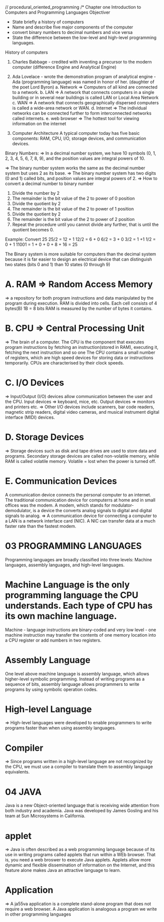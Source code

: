 // procedural_oriented_programming
/*  Chapter one
Introduction to Computers and Programming Languages
Objectiver
- State briefly a history of computers
- Name and describe five major components of the computer
- convert binary numbers to decimal numbers and vice versa
- State the difference between the low-level and high-level programming languages.

History of computers
1. Charles Babbage - credited with inventing a precursor to the modern computer (difference Engine and Analytical Engine)
2. Ada Lovelace - wrote the demonstration program of analytical engine - Ada (programming language) was named in honor of her. (daughter of the poet Lord Byron)
a. Network => Computers of all kind are connected to a network.
b. LAN  => A network that connects computers in a single building or in several near buildings is called LAN or Local Area Network
c. WAN => A network that connects geographically dispersed computers is called a wide-area network or WAN. 
d. Internet => The individual networks can be connected further to form interconnected networks called internets.
e. web browser => The hottest tool for viewing information on the internet


2. Computer Architecture
A typical computer today has five basic components: RAM, CPU, I/O, storage devices, and communication devices. 

Binary Numbers:
=> In a decimal number system, we have 10 symbols (0, 1, 2, 3, 4, 5, 6, 7, 8, 9), and the position values are integral powers of 10. 

=> The binary number system works the same as the decimal number system but uses 2 as its base. 
=> The binary number system has two digits (0 and 1) called bits, and position values are integral powers of 2.
=> How to convert a decimal number to binary number
1. Divide the number by 2
2. The remainder is the bit value of the 2 to power of 0 position
3. Divide the quotient by 2
4. The remainder is the bit value of the 2 to power of 1 position
5. Divide the quotient by 2
6. The remainder is the bit value of the 2 to power of 2 position
7. Repeat the procedure until you cannot divide any further, that is until the quotient becomes 0.

Example: Convert 25
25/2 = 12 + 1 
12/2 = 6 + 0
6/2 = 3 + 0
3/2 = 1 +1
1/2 = 0 +  1 
11001 = 1 + 0 + 0 + 8 + 16 = 25

The Binary system is more suitable for computers than the decimal system because it is far easier to design an electrical device that can distinguish two states
(bits 0 and 1) than 10 states (0 through 9)

A. RAM =>  Random Access Memory
= 

=> a repository for both program instructions and data manipulated by the program during execution. RAM is divided into cells. Each cell consists of 4 bytes(B)
1B = 8 bits
RAM is measured by the number of bytes it contains.

B. CPU => Central Processing Unit 
=
=> The brain of a computer. The CPU is the component that executes program instructions by fetching an instruction(stored in RAM), executing it, 
fetching the next instruction and so one
The CPU contains a small number of registers, which are high speed devices for storing data or instructions temporarily. CPUs are characterised by their clock speeds.

C. I/O Devices
=
=> Input/Output (I/O) devices allow communication between the user and the CPU. Input devices => keyboard, mice, etc. Output devices => monitors and printers etc.
=> Other I/O devices include scanners, bar code readers, magnetic strip readers, digital video cameras, and musical instrument digital interface (MIDI) devices.

D. Storage Devices
=

=> Storage devices such as disk and tape drives are used to store data and programs. Secondary storage devices are called non-volatile memory, 
while RAM is called volatile memory. Volatile = lost when the power is turned off.

E. Communication Devices
=
A communication device connects the personal computer to an internet. The traditional communication device for computerrs at home and in small offices was the modem.
A modem, which stands for modulator-demodulator, is a device the converts analog signals to digital and digital signals to analog. 
=> A communication device for connecting a computer to a LAN is a network interface card (NIC). A NIC can transfer data at a much faster rate than the fastest modem. 

03 PROGRAMMING LANGUAGES
=

Programming languages are broadly classified into three levels: Machine languages, assembly languages, and high-level languages. 

Machine Language is the only programming language the CPU understands. Each type of CPU has its own machine language. 
=
Machine - language instructions are binary-coded and very low level - one machine instruction may transfer the contents of one memory location into a CPU register
or add numbers in two registers. 

Assembly Language
=
One level above machine language is assembly language, which allows higher-level symbolic programming. 
Instead of writing programs as a sequence of bits, assembly language allows programmers to write programs by using symbolic operation codes. 

High-level Language
=
=> High-level languages were developed to enable programmers to write programs faster than when using assembly languages.

Compiler
=

=> Since programs written in a high-level language are not recognized by the CPU, we must use a compiler to translate them to assembly language equivalents. 


04 JAVA
=

Java is a new Object-oriented language that is receiving wide attention from both industry and academia. 
Java was developed by James Gosling and his team at Sun Microsystems in California. 

applet
=
=> Java is often described as a web programming language because of its use in writing programs called applets that run within a WEb browser. 
That is, you need a web broswer to execute Java applets. Applets allow more dynamic and flexible dissemination of information on the Internet, and this feature alone
makes Java an attractive language to learn. 

Application
=
=> A ja55va application is a complete stand-alone program that does not require a web browser. 
A Java application is analogous a program we write in other programming languages
































